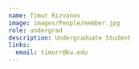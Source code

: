 ```yaml
---
name: Timur Rizvanov
image: images/People/member.jpg
role: undergrad
description: Undergraduate Student
links:
  email: timurr@bu.edu 
---
```

